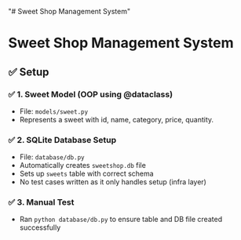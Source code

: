 "# Sweet Shop Management System" 
# Sweet Shop Management System

## ✅ Setup 

### ✅ 1. Sweet Model (OOP using @dataclass)
- File: `models/sweet.py`
- Represents a sweet with id, name, category, price, quantity.

### ✅ 2. SQLite Database Setup
- File: `database/db.py`
- Automatically creates `sweetshop.db` file
- Sets up `sweets` table with correct schema
- No test cases written as it only handles setup (infra layer)

### ✅ 3. Manual Test
- Ran `python database/db.py` to ensure table and DB file created successfully